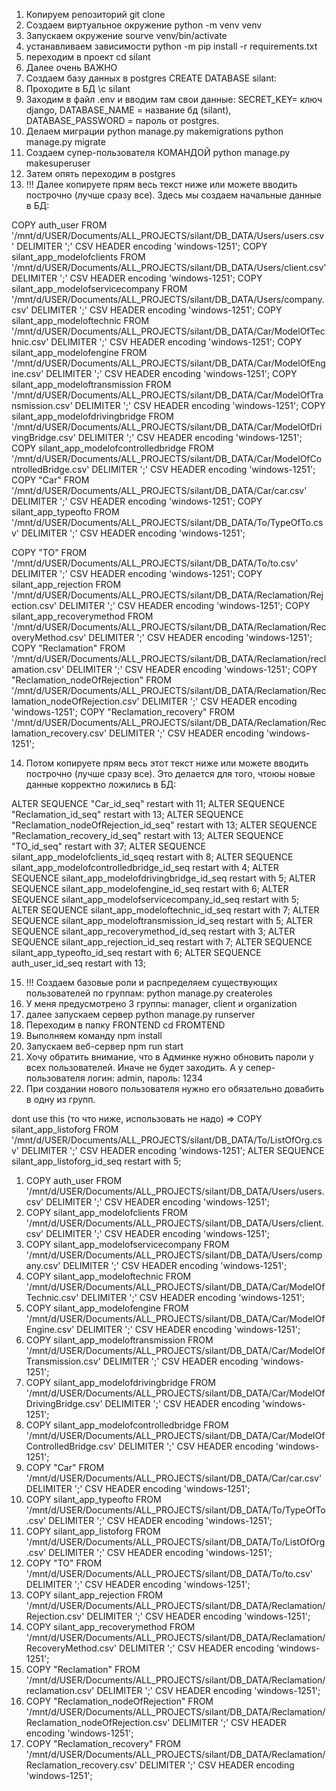 

1. Копируем репозиторий 
git clone
2. Создаем виртуальное окружение 
python -m venv venv
3. Запускаем окружение
sourve venv/bin/activate
4. устанавливаем зависимости
python -m pip install -r requirements.txt
5. переходим в проект 
cd silant
6. Далее очень ВАЖНО
7. Создаем базу данных в postgres
CREATE DATABASE silant:
8. Проходите в БД
\c silant
9. Заходим в файл .env и вводим там свои данные:
SECRET_KEY= ключ django, DATABASE_NAME = название бд (silant), DATABASE_PASSWORD = пароль от postgres. 
10. Делаем миграции
python manage.py makemigrations
python manage.py migrate
11. Создаем супер-пользователя КОМАНДОЙ
python manage.py makesuperuser
12. Затем опять переходим в postgres
13. !!! Далее копируете прям весь текст ниже или можете вводить построчно (лучше сразу все). Здесь мы создаем начальные данные в БД:


COPY auth_user FROM '/mnt/d/USER/Documents/ALL_PROJECTS/silant/DB_DATA/Users/users.csv' DELIMITER ';' CSV HEADER encoding 'windows-1251';
COPY silant_app_modelofclients FROM '/mnt/d/USER/Documents/ALL_PROJECTS/silant/DB_DATA/Users/client.csv' DELIMITER ';' CSV HEADER encoding 'windows-1251';
COPY silant_app_modelofservicecompany FROM '/mnt/d/USER/Documents/ALL_PROJECTS/silant/DB_DATA/Users/company.csv' DELIMITER ';' CSV HEADER encoding 'windows-1251';
COPY silant_app_modeloftechnic FROM '/mnt/d/USER/Documents/ALL_PROJECTS/silant/DB_DATA/Car/ModelOfTechnic.csv' DELIMITER ';' CSV HEADER encoding 'windows-1251';
COPY silant_app_modelofengine FROM '/mnt/d/USER/Documents/ALL_PROJECTS/silant/DB_DATA/Car/ModelOfEngine.csv' DELIMITER ';' CSV HEADER encoding 'windows-1251';
COPY silant_app_modeloftransmission FROM '/mnt/d/USER/Documents/ALL_PROJECTS/silant/DB_DATA/Car/ModelOfTransmission.csv' DELIMITER ';' CSV HEADER encoding 'windows-1251';
COPY silant_app_modelofdrivingbridge FROM '/mnt/d/USER/Documents/ALL_PROJECTS/silant/DB_DATA/Car/ModelOfDrivingBridge.csv' DELIMITER ';' CSV HEADER encoding 'windows-1251';
COPY silant_app_modelofcontrolledbridge FROM '/mnt/d/USER/Documents/ALL_PROJECTS/silant/DB_DATA/Car/ModelOfControlledBridge.csv' DELIMITER ';' CSV HEADER encoding 'windows-1251';
COPY "Car" FROM '/mnt/d/USER/Documents/ALL_PROJECTS/silant/DB_DATA/Car/car.csv' DELIMITER ';' CSV HEADER encoding 'windows-1251';
COPY silant_app_typeofto FROM '/mnt/d/USER/Documents/ALL_PROJECTS/silant/DB_DATA/To/TypeOfTo.csv' DELIMITER ';' CSV HEADER encoding 'windows-1251'; 

COPY "TO" FROM '/mnt/d/USER/Documents/ALL_PROJECTS/silant/DB_DATA/To/to.csv' DELIMITER ';' CSV HEADER encoding 'windows-1251';
COPY silant_app_rejection FROM '/mnt/d/USER/Documents/ALL_PROJECTS/silant/DB_DATA/Reclamation/Rejection.csv' DELIMITER ';' CSV HEADER encoding 'windows-1251';
COPY silant_app_recoverymethod FROM '/mnt/d/USER/Documents/ALL_PROJECTS/silant/DB_DATA/Reclamation/RecoveryMethod.csv' DELIMITER ';' CSV HEADER encoding 'windows-1251';
COPY "Reclamation" FROM '/mnt/d/USER/Documents/ALL_PROJECTS/silant/DB_DATA/Reclamation/reclamation.csv' DELIMITER ';' CSV HEADER encoding 'windows-1251';
COPY "Reclamation_nodeOfRejection" FROM '/mnt/d/USER/Documents/ALL_PROJECTS/silant/DB_DATA/Reclamation/Reclamation_nodeOfRejection.csv' DELIMITER ';' CSV HEADER encoding 'windows-1251';
COPY "Reclamation_recovery" FROM '/mnt/d/USER/Documents/ALL_PROJECTS/silant/DB_DATA/Reclamation/Reclamation_recovery.csv' DELIMITER ';' CSV HEADER encoding 'windows-1251';

14. Потом копируете прям весь этот текст ниже или можете вводить построчно (лучше сразу все). Это делается для того,
чтоюы новые данные корректно ложились в БД:

ALTER SEQUENCE "Car_id_seq" restart with 11;
ALTER SEQUENCE "Reclamation_id_seq" restart with 13;
ALTER SEQUENCE "Reclamation_nodeOfRejection_id_seq" restart with 13;
ALTER SEQUENCE "Reclamation_recovery_id_seq" restart with 13;
ALTER SEQUENCE "TO_id_seq" restart with 37;
ALTER SEQUENCE silant_app_modelofclients_id_sqeq restart with 8;
ALTER SEQUENCE silant_app_modelofcontrolledbridge_id_seq restart with 4;
ALTER SEQUENCE silant_app_modelofdrivingbridge_id_seq restart with 5;
ALTER SEQUENCE silant_app_modelofengine_id_seq restart with 6;
ALTER SEQUENCE silant_app_modelofservicecompany_id_seq restart with 5;
ALTER SEQUENCE silant_app_modeloftechnic_id_seq restart with 7;
ALTER SEQUENCE silant_app_modeloftransmission_id_seq restart with 5;
ALTER SEQUENCE silant_app_recoverymethod_id_seq restart with 3;
ALTER SEQUENCE silant_app_rejection_id_seq restart with 7;
ALTER SEQUENCE silant_app_typeofto_id_seq restart with 6;
ALTER SEQUENCE auth_user_id_seq restart with 13;

15. !!! Создаем базовые роли и распределяем существующих пользователей по группам:
python manage.py createroles
16. У меня предусмотрено 3 группы: manager, client и organization
17. далее запускаем сервер
python manage.py runserver
18. Переходим в папку FRONTEND
cd FROMTEND
19. Выполняем команду 
npm install
20. Запускаем веб-сервер
npm run start
21. Хочу обратить внимание, что в Админке нужно обновить пароли у всех пользователей. Иначе не будет заходить.
А у сепер-пользователя логин: admin, пароль: 1234
22. При создании нового пользователя нужно его обязательно довабить в одну из групп.


dont use this (то что ниже, использовать не надо) =>
COPY silant_app_listoforg FROM '/mnt/d/USER/Documents/ALL_PROJECTS/silant/DB_DATA/To/ListOfOrg.csv' DELIMITER ';' CSV HEADER encoding 'windows-1251';
ALTER SEQUENCE silant_app_listoforg_id_seq restart with 5;

1. COPY auth_user FROM '/mnt/d/USER/Documents/ALL_PROJECTS/silant/DB_DATA/Users/users.csv' DELIMITER ';' CSV HEADER encoding 'windows-1251';
2. COPY silant_app_modelofclients FROM '/mnt/d/USER/Documents/ALL_PROJECTS/silant/DB_DATA/Users/client.csv' DELIMITER ';' CSV HEADER encoding 'windows-1251';
3. COPY silant_app_modelofservicecompany FROM '/mnt/d/USER/Documents/ALL_PROJECTS/silant/DB_DATA/Users/company.csv' DELIMITER ';' CSV HEADER encoding 'windows-1251';
4. COPY silant_app_modeloftechnic FROM '/mnt/d/USER/Documents/ALL_PROJECTS/silant/DB_DATA/Car/ModelOfTechnic.csv' DELIMITER ';' CSV HEADER encoding 'windows-1251';
5. COPY silant_app_modelofengine FROM '/mnt/d/USER/Documents/ALL_PROJECTS/silant/DB_DATA/Car/ModelOfEngine.csv' DELIMITER ';' CSV HEADER encoding 'windows-1251';
6. COPY silant_app_modeloftransmission FROM '/mnt/d/USER/Documents/ALL_PROJECTS/silant/DB_DATA/Car/ModelOfTransmission.csv' DELIMITER ';' CSV HEADER encoding 'windows-1251';
7. COPY silant_app_modelofdrivingbridge FROM '/mnt/d/USER/Documents/ALL_PROJECTS/silant/DB_DATA/Car/ModelOfDrivingBridge.csv' DELIMITER ';' CSV HEADER encoding 'windows-1251';
8. COPY silant_app_modelofcontrolledbridge FROM '/mnt/d/USER/Documents/ALL_PROJECTS/silant/DB_DATA/Car/ModelOfControlledBridge.csv' DELIMITER ';' CSV HEADER encoding 'windows-1251';
9. COPY "Car" FROM '/mnt/d/USER/Documents/ALL_PROJECTS/silant/DB_DATA/Car/car.csv' DELIMITER ';' CSV HEADER encoding 'windows-1251';
10. COPY silant_app_typeofto FROM '/mnt/d/USER/Documents/ALL_PROJECTS/silant/DB_DATA/To/TypeOfTo.csv' DELIMITER ';' CSV HEADER encoding 'windows-1251'; 
11. COPY silant_app_listoforg FROM '/mnt/d/USER/Documents/ALL_PROJECTS/silant/DB_DATA/To/ListOfOrg.csv' DELIMITER ';' CSV HEADER encoding 'windows-1251';
12. COPY "TO" FROM '/mnt/d/USER/Documents/ALL_PROJECTS/silant/DB_DATA/To/to.csv' DELIMITER ';' CSV HEADER encoding 'windows-1251';
13. COPY silant_app_rejection FROM '/mnt/d/USER/Documents/ALL_PROJECTS/silant/DB_DATA/Reclamation/Rejection.csv' DELIMITER ';' CSV HEADER encoding 'windows-1251';
14. COPY silant_app_recoverymethod FROM '/mnt/d/USER/Documents/ALL_PROJECTS/silant/DB_DATA/Reclamation/RecoveryMethod.csv' DELIMITER ';' CSV HEADER encoding 'windows-1251';
15. COPY "Reclamation" FROM '/mnt/d/USER/Documents/ALL_PROJECTS/silant/DB_DATA/Reclamation/reclamation.csv' DELIMITER ';' CSV HEADER encoding 'windows-1251';
16. COPY "Reclamation_nodeOfRejection" FROM '/mnt/d/USER/Documents/ALL_PROJECTS/silant/DB_DATA/Reclamation/Reclamation_nodeOfRejection.csv' DELIMITER ';' CSV HEADER encoding 'windows-1251';
17. COPY "Reclamation_recovery" FROM '/mnt/d/USER/Documents/ALL_PROJECTS/silant/DB_DATA/Reclamation/Reclamation_recovery.csv' DELIMITER ';' CSV HEADER encoding 'windows-1251';

